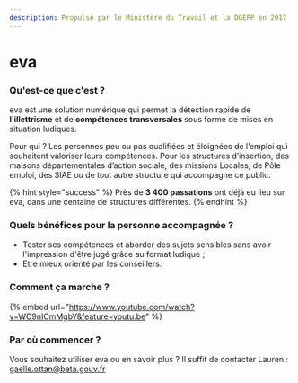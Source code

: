 ```yaml
---
description: Propulsé par le Ministère du Travail et la DGEFP en 2017
---
```


# eva

### Qu'est-ce que c'est ? 

eva est une solution numérique qui permet la détection rapide de **l’illettrisme** et de **compétences transversales** sous forme de mises en situation ludiques.   
  
Pour qui ? Les personnes peu ou pas qualifiées et éloignées de l’emploi qui souhaitent valoriser leurs compétences. Pour les structures d’insertion, des maisons départementales d’action sociale, des missions Locales, de Pôle emploi, des SIAE ou de tout autre structure qui accompagne ce public.

{% hint style="success" %}
Près de **3 400 passations** ont déjà eu lieu sur eva, dans une centaine de structures différentes. 
{% endhint %}

### Quels bénéfices pour la personne accompagnée ?

* Tester ses compétences et aborder des sujets sensibles sans avoir l'impression d'être jugé grâce au format ludique ; 
* Etre mieux orienté par les conseillers. 

### Comment ça marche ?

{% embed url="https://www.youtube.com/watch?v=WC9nICmMgbY&feature=youtu.be" %}

### Par où commencer ? 

Vous souhaitez utiliser eva ou en savoir plus ? Il suffit de contacter Lauren : [gaelle.ottan@beta.gouv.fr](mailto:lauren.michel@beta.gouv.fr)

